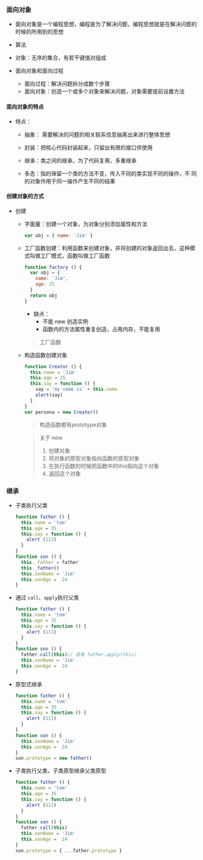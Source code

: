 
### 面向对象

  - 面向对象是一个编程思想，编程是为了解决问题，编程思想就是在解决问题的时候的所用到的思想

  - 算法

  - 对象：无序的集合，有若干键值对组成

  - 面向对象和面向过程
    - 面向过程：解决问题拆分成数个步骤
    - 面向对象：创造一个或多个对象来解决问题，对象需要提前设置方法

#### 面向对象的特点
- 特点：
  - 抽象：
    需要解决的问题的相关联系信息抽离出来进行整体思想

  - 封装：把核心代码封装起来，只留出有限的接口供使用
  - 继承：类之间的继承，为了代码复用，多重继承
  - 多态：指的保留一个类的方法不变，传入不同的类实现不同的操作，不 
   同的对象作用于同一操作产生不同的结果

#### 创建对象的方式
- 创建
  - 字面量：创建一个对象，为对象分别添加属性和方法
    ```JavaScript
    var obj = { name: 'Jim' }
    ```
  - 工厂函数创建：利用函数来创建对象，并将创建的对象返回出去，这种模式叫做工厂模式，函数叫做工厂函数
    ```JavaScript
    function factory () {
      var obj = {
        name: 'Jim',
        age: 25
      }
      return obj
    }
    ```
    - 缺点：
      - 不能 new 创造实例
      - 函数内的方法属性重复创造，占用内存，不能复用
    > 工厂函数
  - 构造函数创建对象
    ```JavaScript
    function Creator () {
      this.name = 'Jim'
      this.age = 25
      this.say = function () {
        say = 'my name is' + this.name
        alert(say)
      }
    }
    var persona = new Creator()
    ```
    > 构造函数都有prototype对象

    > 关于 new 
    > 1. 创建对象
    > 2. 将对象的原型对象指向函数的原型对象
    > 3. 在执行函数的时候把函数中的this指向这个对象
    > 4. 返回这个对象



### 继承
- 子类执行父类
  ```JavaScript
  function father () {
    this.name = 'tom'
    this.age = 35
    this.say = function () {
      alert (111)
    }
  }
  function son () {
    this._father = father
    this._father()
    this.sonName = 'Jim'
    this.sonAge =  24
  }
  ```
- 通过 `call`、`apply`执行父类
  ```JavaScript
  function father () {
    this.name = 'tom'
    this.age = 35
    this.say = function () {
      alert (111)
    }
  }
  function son () {
    father.call(this)// 或者 father.apply(this)
    this.sonName = 'Jim'
    this.sonAge =  24
  }
  ```
- 原型式继承
  ```JavaScript
  function father () {
    this.name = 'tom'
    this.age = 35
    this.say = function () {
      alert (111)
    }
  }
  function son () {
    this.sonName = 'Jim'
    this.sonAge =  24
  }
  son.prototype = new father()
  ```
- 子类执行父类，子类原型继承父类原型
  ```JavaScript
  function father () {
    this.name = 'tom'
    this.age = 35
    this.say = function () {
      alert (111)
    }
  }
  function son () {
    father.call(this)
    this.sonName = 'Jim'
    this.sonAge =  24
  }
  son.prototype = { ...father.prototype }
  ```
